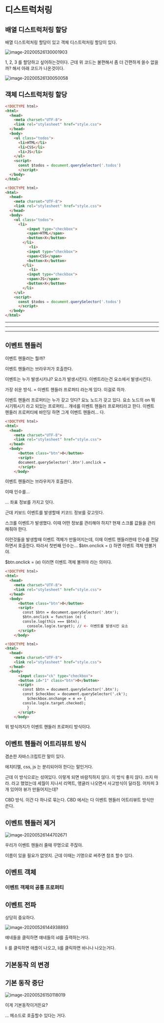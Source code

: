 # 디스트럭처링

## 배열 디스트럭처링 할당

배열 디스트럭처링 할당이 있고 객체 디스트럭처링 할당이 있다.

![image-20200526130001903](C:\Users\강호승\AppData\Roaming\Typora\typora-user-images\image-20200526130001903.png) 

1, 2, 3 를 할당하고 싶어하는것이다. 근데 위 코드는 불편해서 좀 더 간편하게 쓸수 없을까? 해서 아래 코드가 나온것이다. 

![image-20200526130050058](C:\Users\강호승\AppData\Roaming\Typora\typora-user-images\image-20200526130050058.png) 

## 객체 디스트럭처링 할당

```html
<!DOCTYPE html>
<html>
  <head>
    <meta charset="UTF-8">
    <link rel="stylesheet" href="style.css">
  </head>
  <body>
    <ul class="todos">
      <li>HTML</li>
      <li>CSS</li>
      <li>JS</li>
    </ul>
    <script>
      const $todos = document.querySelector('.todos')
      </script>
  </body>
</html>
```

```html
<!DOCTYPE html>
<html>
  <head>
    <meta charset="UTF-8">
    <link rel="stylesheet" href="style.css">
  </head>
  <body>
    <ul class="todos">
      <li>
          <input type="checkbox">
          <span>HTML</span>
          <button>X</button>
        </li>
           <li>
          <input type="checkbox">
          <span>CSS</span>
          <button>X</button>
        </li>
           <li>
          <input type="checkbox">
          <span>JS</span>
          <button>X</button>
        </li>
    </ul>
    <script>
      const $todos = document.querySelector('.todos')
      </script>
  </body>
</html>
```

---

---

---



## 이벤트 헨들러

이벤트 헨들러는 뭘까? 

이벤트 헨들러는 브라우저가 호출한다.  

이벤트는 누가 발생시키냐? 요소가 발생시킨다. 이벤트라는건 요소에서 발생시킨다. 

가장 쉬운 방식. = 이벤트 헨들러 프로퍼티 라는게 있다. 이걸로 하자. 

이벤트 헨들러 프로퍼티는 누가 갖고 잇다? 요노 노드가 갖고 있다. 요소 노드의 on 뭐시기뭐시기  라고 되있는 프로퍼티... 걔네를 이벤트 헨들러 프로퍼티라고 한다. 이벤트 헨들러 프로퍼티에 바인딩 하면 그게 이벤트 헨들러... 다. 

```html
<!DOCTYPE html>
<html>
  <head>
    <meta charset="UTF-8">
    <link rel="stylesheet" href="style.css">
  </head>
  <body>
      <button class="btn">0</button>
      <sript>
      document.querySelector('.btn').onclick = 
      </sript>
    </body>
```

이벤트 헨들러는 브라우저가 호출한다.  

이때 인수를...

... 좌표 정보를 가지고 잇다. 

근데 키보드 이벤트를 발생할때 키코드 정보를 갖고잇다. 

스크롤 이벤트가 발생했다. 이때 어떤 정보를 관리해야 하지? 현재 스크롤 값들을 관리해줘야 한다.

이런것들을 발생할때 이벤트 객체가 만들어지는데, 이때 이벤트 헨들러한테 인수를 전달하면서 호출한다. 따라서 첫번째 인수는... $btn.onclick = () 하면 이벤트 객체 안볼거야. 

$btn.onclick =  (e) 이러면 이벤트 객체 볼꺼야 라는 의미다.

``` html
<!DOCTYPE html>
<html>
  <head>
    <meta charset="UTF-8">
    <link rel="stylesheet" href="style.css">
  </head>
  <body>
      <button class="btn">0</button>
      <sript>
    	const $btn = document.querySelector('.btn');
        $btn.onclick = function (e) {
        consle.log(this === $btn);
          console.log(e.target); // <- 이벤트를 발생시킨 요소
      </sript>
    </body>
```

```html
<!DOCTYPE html>
<html>
  <head>
    <meta charset="UTF-8">
    <link rel="stylesheet" href="style.css">
  </head>
  <body>
      <input class="ck" type="checkbox">
      <button id="1" class="btn">0</button>
      <sript>
    	const $btn = document.querySelector('.btn');
        const $checkboc = document.querySelector('.ck');
          $checkbox.onchange = e => {
        consle.log(e.target.checked);  
          }
      </sript>
    </body>
```

위 방식까지가 이벤트 핸들러 프로퍼티 방식이다.



## 이벤트 헨들러 어트리뷰트 방식

겸손한 자바스크립트란 말이 있다.

에치티멜, css, js 는 분리되어야 한다는 말인거다.

근데 이 방식으로는 섞여있다. 이렇게 되면 바람직하지 않다. 이 방식 좋지 않다. 쓰지 마라. 라고 했었는데 세월이 지나서 리액트, 앵귤러 나오면서 사고방식이 달라짐. 어차피 3개 있어야 뷰가 만들어지는데?

CBD 방식. 이건 다 하나로 묶는다. CBD 에서는 다 이벤트 헨들러 어트리뷰트 방식만 쓴다. 



## 이벤트 헨들러 제거

![image-20200526144702671](C:\Users\강호승\AppData\Roaming\Typora\typora-user-images\image-20200526144702671.png) 

우리가 이벤트 헨들러 줄때 무명으로 주잖아.

이름이 있을 필요가 없엇지. 근데 이때는 기명으로 써주면 참조 할수 있다. 



## 이벤트 객체

### 이벤트 객체의 공통 프로퍼티



## 이벤트 전파

상당히 중요하다.

![image-20200526144938893](C:\Users\강호승\AppData\Roaming\Typora\typora-user-images\image-20200526144938893.png) 

얘네들을 클릭하면 얘네들의 id를 출력하는거다. 

li 를 클릭하면 애플이 나오고, li를 클릭하면 바나나 나오는거다.

## 기본동작 의 변경

## 기본 동작 중단

![image-20200526150118019](C:\Users\강호승\AppData\Roaming\Typora\typora-user-images\image-20200526150118019.png)

이게 기본동작이거든요? 

... 메소드로 호출할수 있다는 거다.

















